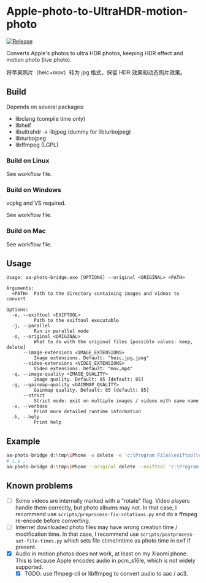 # Apple-photo-to-UltraHDR-motion-photo

[![Release](https://github.com/gwy15/Apple-photo-to-UltraHDR-motion-photo/actions/workflows/release.yml/badge.svg)](https://github.com/gwy15/Apple-photo-to-UltraHDR-motion-photo/actions/workflows/release.yml)

Converts Apple's photos to ultra HDR photos, keeping HDR effect and motion photo (live photo).

将苹果照片（heic+mov）转为 jpg 格式，保留 HDR 效果和动态照片效果。

## Build

Depends on several packages:
- libclang (compile time only)
- libheif
- libultrahdr -> libjpeg (dummy for libturbojpeg)
- libturbojpeg
- libffmpeg (LGPL)

### Build on Linux
See workflow file.

### Build on Windows
vcpkg and VS required.

See workflow file.

### Build on Mac
See workflow file.

## Usage
```
Usage: aa-photo-bridge.exe [OPTIONS] --original <ORIGINAL> <PATH>

Arguments:
  <PATH>  Path to the directory containing images and videos to convert

Options:
  -e, --exiftool <EXIFTOOL>
          Path to the exiftool executable
  -j, --parallel
          Run in parallel mode
  -o, --original <ORIGINAL>
          What to do with the original files [possible values: keep, delete]
      --image-extensions <IMAGE_EXTENSIONS>
          Image extensions. Default: "heic,jpg,jpeg"
      --video-extensions <VIDEO_EXTENSIONS>
          Video extensions. Default: "mov,mp4"
  -q, --image-quality <IMAGE_QUALITY>
          Image quality. Default: 85 [default: 85]
  -g, --gainmap-quality <GAINMAP_QUALITY>
          Gainmap quality. Default: 85 [default: 85]
      --strict
          Strict mode: exit on multiple images / videos with same name
  -v, --verbose
          Print more detailed runtime information
  -h, --help
          Print help
```

## Example
```bash
aa-photo-bridge d:\tmp\iPhone -o delete -e 'c:\Program Files\exiftool\exiftool.exe' -j --strict
# i.e.,
aa-photo-bridge d:\tmp\iPhone --original delete --exiftool 'c:\Program Files\exiftool\exiftool.exe' -j --strict
```

## Known problems
- [ ] Some videos are internally marked with a "rotate" flag. Video players handle them correctly, but photo albums may not. In that case, I recommend use `scripts/preprocess-fix-rotations.py` and do a ffmpeg re-encode before converting.
- [ ] Internet downloaded photo files may have wrong creation time / modification time. In that case, I recommend use `scripts/postprocess-set-file-times.py` which sets file ctime/mtime as photo time in exif if present.
- [x] Audio in motion photos does not work, at least on my Xiaomi phone. This is because Apple encodes audio in pcm_s16le, which is not widely supported.
    - [x] TODO: use ffmpeg-cli or libffmpeg to convert audio to aac / ac3.
